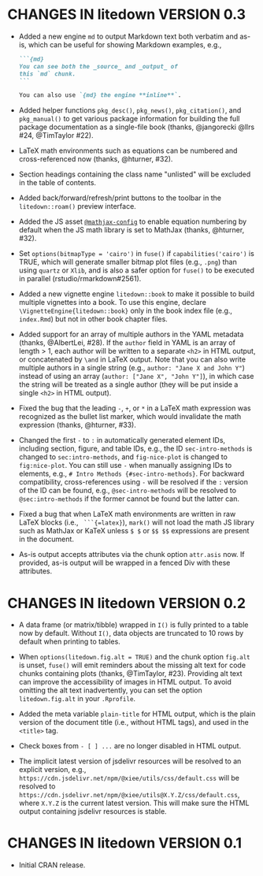 # CHANGES IN litedown VERSION 0.3

- Added a new engine `md` to output Markdown text both verbatim and as-is, which can be useful for showing Markdown examples, e.g.,

  ````md
  ```{md}
  You can see both the _source_ and _output_ of
  this `md` chunk.
  ```
  
  You can also use `{md} the engine **inline**`.
  ````

- Added helper functions `pkg_desc()`, `pkg_news()`, `pkg_citation()`, and `pkg_manual()` to get various package information for building the full package documentation as a single-file book (thanks, @jangorecki @llrs #24, @TimTaylor #22).

- LaTeX math environments such as equations can be numbered and cross-referenced now (thanks, @hturner, #32).

- Section headings containing the class name "unlisted" will be excluded in the table of contents.

- Added back/forward/refresh/print buttons to the toolbar in the `litedown::roam()` preview interface.

- Added the JS asset [`@mathjax-config`](https://github.com/yihui/misc.js/blob/main/js/mathjax-config.js) to enable equation numbering by default when the JS math library is set to MathJax (thanks, @hturner, #32).

- Set `options(bitmapType = 'cairo')` in `fuse()` if `capabilities('cairo')` is TRUE, which will generate smaller bitmap plot files (e.g., `.png`) than using `quartz` or `Xlib`, and is also a safer option for `fuse()` to be executed in parallel (rstudio/rmarkdown#2561).

- Added a new vignette engine `litedown::book` to make it possible to build multiple vignettes into a book. To use this engine, declare `\VignetteEngine{litedown::book}` only in the book index file (e.g., `index.Rmd`) but not in other book chapter files.

- Added support for an array of multiple authors in the YAML metadata (thanks, @AlbertLei, #28). If the `author` field in YAML is an array of length > 1, each author will be written to a separate `<h2>` in HTML output, or concatenated by `\and` in LaTeX output. Note that you can also write multiple authors in a single string (e.g., `author: "Jane X and John Y"`) instead of using an array (`author: ["Jane X", "John Y"]`), in which case the string will be treated as a single author (they will be put inside a single `<h2>` in HTML output).

- Fixed the bug that the leading `-`, `+`, or `*` in a LaTeX math expression was recognized as the bullet list marker, which would invalidate the math expression (thanks, @hturner, #33).

- Changed the first `-` to `:` in automatically generated element IDs, including section, figure, and table IDs, e.g., the ID `sec-intro-methods` is changed to `sec:intro-methods`, and `fig-nice-plot` is changed to `fig:nice-plot`. You can still use `-` when manually assigning IDs to elements, e.g., `# Intro Methods {#sec-intro-methods}`. For backward compatibility, cross-references using `-` will be resolved if the `:` version of the ID can be found, e.g., `@sec-intro-methods` will be resolved to `@sec:intro-methods` if the former cannot be found but the latter can.

- Fixed a bug that when LaTeX math environments are written in raw LaTeX blocks (i.e., ```` ```{=latex}````), `mark()` will not load the math JS library such as MathJax or KaTeX unless `$ $` or `$$ $$` expressions are present in the document.

- As-is output accepts attributes via the chunk option `attr.asis` now. If provided, as-is output will be wrapped in a fenced Div with these attributes.

# CHANGES IN litedown VERSION 0.2

- A data frame (or matrix/tibble) wrapped in `I()` is fully printed to a table now by default. Without `I()`, data objects are truncated to 10 rows by default when printing to tables.

- When `options(litedown.fig.alt = TRUE)` and the chunk option `fig.alt` is unset, `fuse()` will emit reminders about the missing alt text for code chunks containing plots (thanks, @TimTaylor, #23). Providing alt text can improve the accessibility of images in HTML output. To avoid omitting the alt text inadvertently, you can set the option `litedown.fig.alt` in your `.Rprofile`.

- Added the meta variable `plain-title` for HTML output, which is the plain version of the document title (i.e., without HTML tags), and used in the `<title>` tag.

- Check boxes from `- [ ] ...` are no longer disabled in HTML output.

- The implicit latest version of jsdelivr resources will be resolved to an explicit version, e.g., `https://cdn.jsdelivr.net/npm/@xiee/utils/css/default.css` will be resolved to `https://cdn.jsdelivr.net/npm/@xiee/utils@X.Y.Z/css/default.css`, where `X.Y.Z` is the current latest version. This will make sure the HTML output containing jsdelivr resources is stable.

# CHANGES IN litedown VERSION 0.1

- Initial CRAN release.
